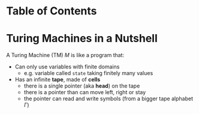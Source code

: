 # Table of Contents


# Turing Machines in a Nutshell
A  Turing Machine (TM) $M$ is like a program that:
- Can only use variables with finite domains
	- e.g. variable called `state` taking finitely many values
- Has an infinite **tape**, made of **cells**
	- there is a single pointer (aka **head**) on the tape
	- there is a pointer than can move left, right or stay
	- the pointer can read and write symbols (from a bigger tape alphabet $\Gamma$)

